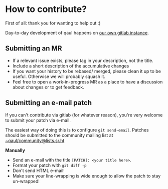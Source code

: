# How to contribute?

First of all: thank you for wanting to help out :)

Day-to-day development of qaul happens on [our own gitlab
instance](https://git.qaul.org/qaul).


## Submitting an MR

- If a relevant issue exists, please tag in your description, not the
  title.
- Include a short description of the accumulative changes
- If you want your history to be rebased/ merged, please clean it up
  to be useful.  Otherwise we will probably squash it.
- Feel free to open a work-in-progress MR as a place to have a
  discussion about changes or to get feedback.


## Submitting an e-mail patch

If you can't contribute via gitlab (for whatever reason),
you're very welcome to submit your patch via e-mail.

The easiest way of doing this is to configure `git send-email`.
Patches should be submitted to the community mailing list at
[~qaul/community@lists.sr.ht](mailto:~qaul/community@lists.sr.ht)

**Manually**

- Send an e-mail with the title `[PATCH]: <your title here>`.
- Format your patch with `git diff -p`
- Don't send HTML e-mail!
- Make sure your line-wrapping is wide enough to allow the patch to
  stay un-wrapped!
